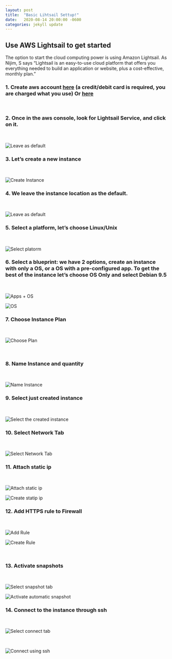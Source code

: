 ```yaml
---
layout: post
title:  "Basic Lihtsail Settup!"
date:   2020-08-14 20:00:00 -0600
categories: jekyll update
---
```


## Use AWS Lightsail to get started 
The option to start the cloud computing power is using Amazon Lightsail. As Nijim, S says “Lightsail is an easy-to-use cloud platform that offers you everything needed to build an application or website, plus a cost-effective, monthly plan.”

### 1. Create aws account [here](/assets/basic-lightsail-settup/https://portal.aws.amazon.com/billing/signup#/start) (a credit/debit card is required, you are charged what you use) Or [here](/assets/basic-lightsail-settup/https://aws.amazon.com/)
<br />

### 2. Once in the aws console, look for **Lightsail** Service, and click on it.
<br />

![Leave as default](/assets/basic-lightsail-settup/lightsail.png) 
<br />

### 3. Let’s create a new instance
<br />

![Create Instance](/assets/basic-lightsail-settup/1_create_instance.png)
<br />

### 4.  We leave the instance location as the default. 
<br />

![Leave as default](/assets/basic-lightsail-settup/2_leave_as_default.png) 
<br />

### 5.  Select a platform, let’s choose Linux/Unix
<br />

![Select platorm](/assets/basic-lightsail-settup/3_os.png)
<br />

### 6.  Select a blueprint: we have 2 options, create an instance with only a OS, or a OS with a pre-configured app. To get the best of the instance let’s choose OS Only and select Debian 9.5
<br />

![Apps + OS](/assets/basic-lightsail-settup/4_appos.png)
<br />

![OS](/assets/basic-lightsail-settup/5_os.png)
<br />

### 7.  Choose Instance Plan
<br />

![Choose Plan](/assets/basic-lightsail-settup/6_choose_plan.png)

<br />

### 8.  Name Instance and quantity
<br />

![Name Instance](/assets/basic-lightsail-settup/7_Name_Instance.png)
<br />

### 9.  Select just created instance
<br />  

![Select the created instance](/assets/basic-lightsail-settup/8_selec_just_created_instance.png)
<br />

### 10. Select Network Tab
<br />

![Select Network Tab](/assets/basic-lightsail-settup/9_select_network_tab.png)
<br />

### 11. Attach static ip
<br />

![Attach static ip](/assets/basic-lightsail-settup/10_attach_static_ip.png)
<br />

![Create statip ip](/assets/basic-lightsail-settup/11_create_static_ip.png)
<br />

### 12. Add HTTPS rule to Firewall
<br />

![Add Rule](/assets/basic-lightsail-settup/12_add_rule.png)
<br />

![Create Rule](/assets/basic-lightsail-settup/13_create_rule.png)

<br />

### 13. Activate snapshots
<br />

![Select snapshot tab](/assets/basic-lightsail-settup/14_select_snapshot_tab.png)
<br />

![Activate automatic snapshot](/assets/basic-lightsail-settup/15_activate_snapshot.png)
<br />

### 14. Connect to the instance through ssh

<br />

![Select connect tab](/assets/basic-lightsail-settup/16_select_connect_tab.png)

<br />

![Connect using ssh](/assets/basic-lightsail-settup/17_connect_using_ssh.png)

<br />